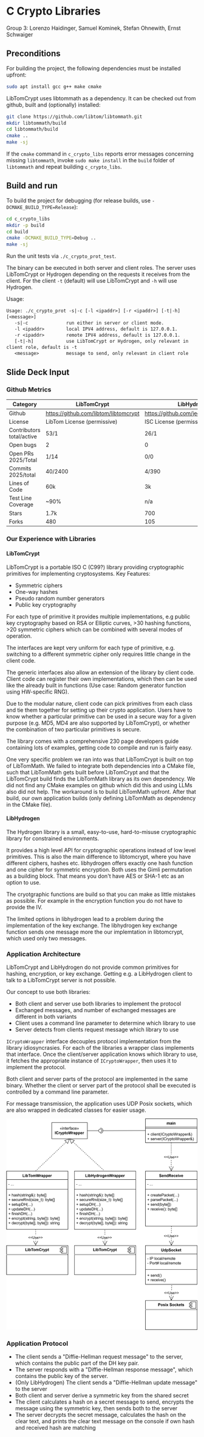 # C Crypto Libraries
Group 3: Lorenzo Haidinger, Samuel Kominek, Stefan Ohnewith, Ernst Schwaiger

## Preconditions

For building the project, the following dependencies must be installed upfront:

```bash
sudo apt install gcc g++ make cmake
```

LibTomCrypt uses libtommath as a dependency. It can be checked out from github, built and (optionally) installed:

```bash
git clone https://github.com/libtom/libtommath.git
mkdir libtommath/build
cd libtommath/build
cmake ..
make -sj
```

If the `cmake` command in `c_crypto_libs` reports error messages concerning missing `libtommath`, invoke 
`sudo make install` in the `build` folder of `libtommath` and repeat building `c_crypto_libs`.

## Build and run

To build the project for debugging (for release builds, use `-DCMAKE_BUILD_TYPE=Release`):
```bash
cd c_crypto_libs
mkdir -p build
cd build
cmake -DCMAKE_BUILD_TYPE=Debug ..
make -sj
```

Run the unit tests via `./c_crypto_prot_test`.

The binary can be executed in both server and client roles. The server uses LibTomCrypt or Hydrogen
depending on the requests it receives from the client. For the client `-t` (default) will use
LibTomCrypt and `-h` will use Hydrogen.

Usage:
```
Usage: ./c_crypto_prot -s|-c [-l <ipaddr>] [-r <ipaddr>] [-t|-h] [<message>]
   -s|-c              run either in server or client mode.
   -l <ipaddr>        local IPV4 address, default is 127.0.0.1.
   -r <ipaddr>        remote IPV4 address, default is 127.0.0.1.
   [-t|-h]            use LibTomCrypt or Hydrogen, only relevant in client role, default is -t
   <message>          message to send, only relevant in client role
```

## Slide Deck Input

### Github Metrics

| Category | LibTomCrypt | LibHydrogen 
|----------|--------|------------|
| Github | https://github.com/libtom/libtomcrypt | https://github.com/jedisct1/libhydrogen
| License | LibTom License (permissive) | ISC License (permissive)
| Contributors total/active | 53/1 | 26/1
| Open bugs | 2 | 0
| Open PRs 2025/Total| 1/14 | 0/0
| Commits 2025/total| 40/2400 | 4/390
| Lines of Code | 60k | 3k
| Test Line Coverage | ~90% | n/a
| Stars | 1.7k | 700
| Forks | 480 | 105

### Our Experience with Libraries

#### LibTomCrypt

LibTomCrypt is a portable ISO C (C99?) library providing cryptographic primitives for implementing cryptosystems. 
Key Features:
- Symmetric ciphers
- One-way hashes
- Pseudo random number generators
- Public key cryptography

For each type of primitive it provides multiple implementations, e.g public key cryptography based on RSA or Elliptic curves, >30 hashing functions, >20 symmetric ciphers which can be combined with
several modes of operation.

The interfaces are kept very uniform for each type of primitive, e.g. switching to a different symmetric cipher only requires little change in the client code.

The generic interfaces also allow an extension of the library by client code. Client code can register their own implementations, which then can be used like the already built in functions
(Use case: Random generator function using HW-specific RNG).

Due to the modular nature, client code can pick primitives from each class and tie them together for setting up their crypto application. Users have to know whether a particular primitive can
be used in a secure way for a given purpose (e.g. MD5, MD4 are also supported by LibTomCrypt),
or whether the combination of two particular primitives is secure.

The library comes with a comprehensive 230 page developers guide containing lots of examples,
getting code to compile and run is fairly easy.

One very specific problem we ran into was that LibTomCrypt is built on top of LibTomMath. We failed to integrate both dependencies into a CMake file, such that LibTomMath gets built before LibTomCrypt and that the LibTomCrypt build finds the LibTomMath library as its own dependency.
We did not find any CMake examples on github which did this and using LLMs also did not help.
The workaround is to build LibTomMath upfront. After that build, our own application builds (only defining LibTomMath as dependency in the CMake file).

#### LibHydrogen

The Hydrogen library is a small, easy-to-use, hard-to-misuse cryptographic library for constrained environments.

It provides a high level API for cryptographic operations instead of low level primitives. 
This is also the main difference to libtomcrypt, where you have different ciphers, hashes etc.
libhydrogen offers exactly one hash function and one cipher for symmetric encryption. Both uses the Gimli permutation as a building block.
That means you don't have AES or SHA-1 etc as an option to use.

The cryotgraphic functions are build so that you can make as little mistakes as possible. For example in the encryption function you do not have to provide the IV.

The limited options in libhydrogen lead to a problem during the implementation of the key exchange. The libhydrogen key exchange function sends one message more the our implemtation in libtomcrypt, which used only two messages.

### Application Architecture

LibTomCrypt and LibHydrogen do not provide common primitives for hashing, encryption, or key exchange.
Getting e.g. a LibHydrogen client to talk to a LibTomCrypt server is not possible.

Our concept to use both libraries:
* Both client and server use both libraries to implement the protocol
* Exchanged messages, and number of exchanged messages are different in both variants
* Client uses a command line parameter to determine which library to use
* Server detects from clients request message which library to use

`ICryptoWrapper` interface decouples protocol implementation from the library idiosyncrasies. For
each of the libraries a wrapper class implements that interface. Once the client/server application
knows which library to use, it fetches the appropriate instance of `ICryptoWrapper`, then uses it
to implement the protocol.

Both client and server parts of the protocol are implemented in the same binary. Whether the client
or server part of the protocol shall be executed is controlled by a command line parameter.

For message transmission, the application uses UDP Posix sockets, which are also wrapped in dedicated
classes for easier usage. 

![Class Diagram](CryptoLibs.drawio.png)

### Application Protocol

* The client sends a "Diffie-Hellman request message" to the server, which contains the public part of the DH key pair.
* The server responds with a "Diffie-Hellman response message", which contains the public key of the server.
* (Only LibHydrogen) The client sends a "Diffie-Hellman update message" to the server
* Both client and server derive a symmetric key from the shared secret
* The client calculates a hash on a secret message to send, encrypts the message using the symmetric key, then sends both to the server
* The server decrypts the secret message, calculates the hash on the clear text, and prints the clear text message on the console if own hash and received hash are matching

